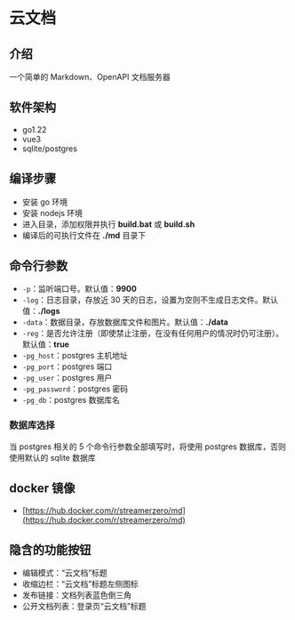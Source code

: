 # 云文档

## 介绍

一个简单的 Markdown、OpenAPI 文档服务器

## 软件架构

- go1.22
- vue3
- sqlite/postgres

## 编译步骤

- 安装 go 环境
- 安装 nodejs 环境
- 进入目录，添加权限并执行 **build.bat** 或 **build.sh**
- 编译后的可执行文件在 **./md** 目录下

## 命令行参数

- `-p`：监听端口号。默认值：**9900**
- `-log`：日志目录，存放近 30 天的日志，设置为空则不生成日志文件。默认值：**./logs**
- `-data`：数据目录，存放数据库文件和图片。默认值：**./data**
- `-reg`：是否允许注册（即使禁止注册，在没有任何用户的情况时仍可注册）。默认值：**true**
- `-pg_host`：postgres 主机地址
- `-pg_port`：postgres 端口
- `-pg_user`：postgres 用户
- `-pg_password`：postgres 密码
- `-pg_db`：postgres 数据库名

### 数据库选择

当 postgres 相关的 5 个命令行参数全部填写时，将使用 postgres 数据库，否则使用默认的 sqlite 数据库

## docker 镜像

- [https://hub.docker.com/r/streamerzero/md](https://hub.docker.com/r/streamerzero/md)

## 隐含的功能按钮

- 编辑模式：“云文档”标题
- 收缩边栏：“云文档”标题左侧图标
- 发布链接：文档列表蓝色倒三角
- 公开文档列表：登录页“云文档”标题
